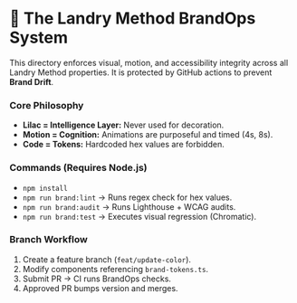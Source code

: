 # 🧭 The Landry Method BrandOps System

This directory enforces visual, motion, and accessibility integrity across all Landry Method properties. It is protected by GitHub actions to prevent **Brand Drift**.

### Core Philosophy
* **Lilac = Intelligence Layer:** Never used for decoration.
* **Motion = Cognition:** Animations are purposeful and timed (4s, 8s).
* **Code = Tokens:** Hardcoded hex values are forbidden.

### Commands (Requires Node.js)
- `npm install`
- `npm run brand:lint` → Runs regex check for hex values.
- `npm run brand:audit` → Runs Lighthouse + WCAG audits.
- `npm run brand:test` → Executes visual regression (Chromatic).

### Branch Workflow
1. Create a feature branch (`feat/update-color`).
2. Modify components referencing `brand-tokens.ts`.
3. Submit PR → CI runs BrandOps checks.
4. Approved PR bumps version and merges.
